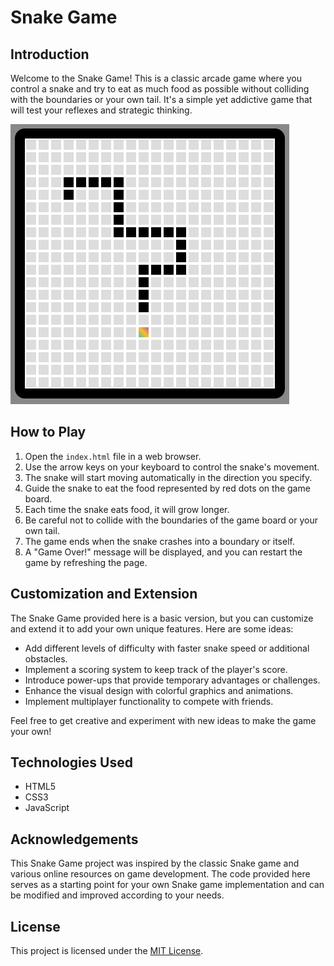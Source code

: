 # Snake Game

## Introduction

Welcome to the Snake Game! This is a classic arcade game where you control a snake and try to eat as much food as possible without colliding with the boundaries or your own tail. It's a simple yet addictive game that will test your reflexes and strategic thinking.

![Snake Game Screenshot](screenshots/screenshot2.png)

## How to Play

1. Open the `index.html` file in a web browser.
2. Use the arrow keys on your keyboard to control the snake's movement.
3. The snake will start moving automatically in the direction you specify.
4. Guide the snake to eat the food represented by red dots on the game board.
5. Each time the snake eats food, it will grow longer.
6. Be careful not to collide with the boundaries of the game board or your own tail.
7. The game ends when the snake crashes into a boundary or itself.
8. A "Game Over!" message will be displayed, and you can restart the game by refreshing the page.

## Customization and Extension

The Snake Game provided here is a basic version, but you can customize and extend it to add your own unique features. Here are some ideas:

-   Add different levels of difficulty with faster snake speed or additional obstacles.
-   Implement a scoring system to keep track of the player's score.
-   Introduce power-ups that provide temporary advantages or challenges.
-   Enhance the visual design with colorful graphics and animations.
-   Implement multiplayer functionality to compete with friends.

Feel free to get creative and experiment with new ideas to make the game your own!

## Technologies Used

-   HTML5
-   CSS3
-   JavaScript

## Acknowledgements

This Snake Game project was inspired by the classic Snake game and various online resources on game development. The code provided here serves as a starting point for your own Snake game implementation and can be modified and improved according to your needs.

## License

This project is licensed under the [MIT License](LICENSE).
